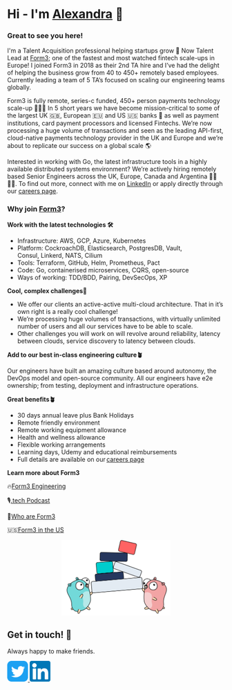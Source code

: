 # Hi - I'm [Alexandra](https://www.linkedin.com/in/alexandraforsberg/) 👋 

### Great to see you here!

I'm a Talent Acquisition professional helping startups grow 🌱 Now Talent Lead at [Form3](https://github.com/form3tech); one of the fastest and most watched fintech scale-ups in Europe! I joined Form3 in 2018 as their 2nd TA hire and I’ve had the delight of helping the business grow from 40 to 450+ remotely based employees. Currently leading a team of 5 TA’s focused on scaling our engineering teams globally.

Form3 is fully remote, series-c funded, 450+ person payments technology scale-up 🚀🚀🚀 In 5 short years we have become mission-critical to some of the largest UK 🇬🇧, European 🇪🇺 and US 🇺🇸 banks 🏦 as well as payment institutions, card payment processors and licensed Fintechs. We’re now processing a huge volume of transactions and seen as the leading API-first, cloud-native payments technology provider in the UK and Europe and we’re about to replicate our success on a global scale 🌎 

Interested in working with Go, the latest infrastructure tools in a highly available distributed systems environment? We’re actively hiring remotely based Senior Engineers across the UK, Europe, Canada and Argentina 👩‍💻👨‍💻. To find out more, connect with me on [LinkedIn](https://www.linkedin.com/in/alexandraforsberg/) or apply directly through our [careers page](https://www.form3.tech/careers/vacancies?jobCategory=Engineering). 

### Why join [Form3](www.form3.tech)?

**Work with the latest technologies 🛠️**
- Infrastructure: AWS, GCP, Azure, Kubernetes 
- Platform: CockroachDB, Elasticsearch, PostgresDB, Vault, Consul, Linkerd, NATS, Cilium
- Tools: Terraform, GitHub, Helm, Prometheus, Pact  
- Code: Go, containerised microservices, CQRS, open-source 
- Ways of working: TDD/BDD, Pairing, DevSecOps, XP 

**Cool, complex challenges🧠**
- We offer our clients an active-active multi-cloud architecture. That in it’s own right is a really cool challenge! 
- We’re processing huge volumes of transactions, with virtually unlimited number of users and all our services have to be able to scale.
- Other challenges you will work on will revolve around reliability, latency between clouds, service discovery to latency between clouds.  

**Add to our best in-class engineering culture🪴**

Our engineers have built an amazing culture based around autonomy, the DevOps model and open-source community. All our engineers have e2e ownership; from testing, deployment and infrastructure operations. 

**Great benefits🪴**
- 30 days annual leave plus Bank Holidays 
- Remote friendly environment 
- Remote working equipment allowance
- Health and wellness allowance
- Flexible working arrangements 
- Learning days, Udemy and educational reimbursements
- Full details are available on our [careers page](https://www.form3.tech/careers)

**Learn more about Form3**

🔥[Form3 Engineering](https://www.form3.tech/engineering)

🎙️[.tech Podcast](https://techpodcast.form3.tech/)    

🚀[Who are Form3](https://vimeo.com/603788975) 

🇺🇸[Form3 in the US](https://youtu.be/QYBM98htdoQ)


<p align="center">
 <img src="https://github.com/adelina-simion-form3/adelina-simion-form3/blob/main/StackGophers.png?raw=true" width="50%"/>
</p>

## Get in touch! 👋
Always happy to make friends. 

<a href="https://twitter.com/ayforsberg" target="_blank"> <!--Change my link on this line -->
   <img src="https://github.com/adelina-simion-form3/adelina-simion-form3/blob/main/twitter.png?raw=true" width="48"/>
</a>
<a href="https://www.linkedin.com/in/alexandraforsberg/" target="_blank">  <!--Change my link on this line-->
   <img src="https://github.com/adelina-simion-form3/adelina-simion-form3/blob/main/linkedin.png?raw=true" width="48"/>
</a>

